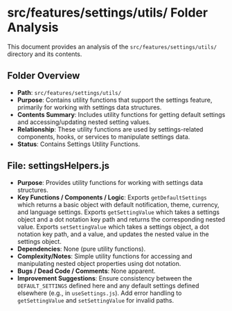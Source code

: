 # src/features/settings/utils/ Folder Analysis

This document provides an analysis of the `src/features/settings/utils/` directory and its contents.

## Folder Overview
- **Path**: `src/features/settings/utils/`
- **Purpose**: Contains utility functions that support the settings feature, primarily for working with settings data structures.
- **Contents Summary**: Includes utility functions for getting default settings and accessing/updating nested setting values.
- **Relationship**: These utility functions are used by settings-related components, hooks, or services to manipulate settings data.
- **Status**: Contains Settings Utility Functions.

## File: settingsHelpers.js
- **Purpose**: Provides utility functions for working with settings data structures.
- **Key Functions / Components / Logic**: Exports `getDefaultSettings` which returns a basic object with default notification, theme, currency, and language settings. Exports `getSettingValue` which takes a settings object and a dot notation key path and returns the corresponding nested value. Exports `setSettingValue` which takes a settings object, a dot notation key path, and a value, and updates the nested value in the settings object.
- **Dependencies**: None (pure utility functions).
- **Complexity/Notes**: Simple utility functions for accessing and manipulating nested object properties using dot notation.
- **Bugs / Dead Code / Comments**: None apparent.
- **Improvement Suggestions**: Ensure consistency between the `DEFAULT_SETTINGS` defined here and any default settings defined elsewhere (e.g., in `useSettings.js`). Add error handling to `getSettingValue` and `setSettingValue` for invalid paths.
